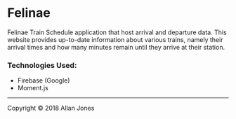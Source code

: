 # Felinae

Felinae Train Schedule application that host arrival and departure data. This website provides up-to-date information about various trains, namely their arrival times and how many minutes remain until they arrive at their station.



### Technologies Used:

- Firebase (Google)
- Moment.js



------

Copyright © 2018 Allan Jones